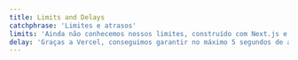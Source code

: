 ```yaml
---
title: Limits and Delays
catchphrase: 'Limites e atrasos'
limits: 'Ainda não conhecemos nossos limites, construído com Next.js e servido pela Vercel, somos uma criança que entrega confiabilidade e estabilidade, que ainda espera pela maturidade.'
delay: 'Graças a Vercel, conseguimos garantir no máximo 5 segundos de atrasos nas revalidações das requisições, este atraso se faz necessário, pois não queremos que as APIs que nós serve fique sobrecarregadas. Fique atento o `externalCacheTime` e `internalCacheTime`.'
---
```

